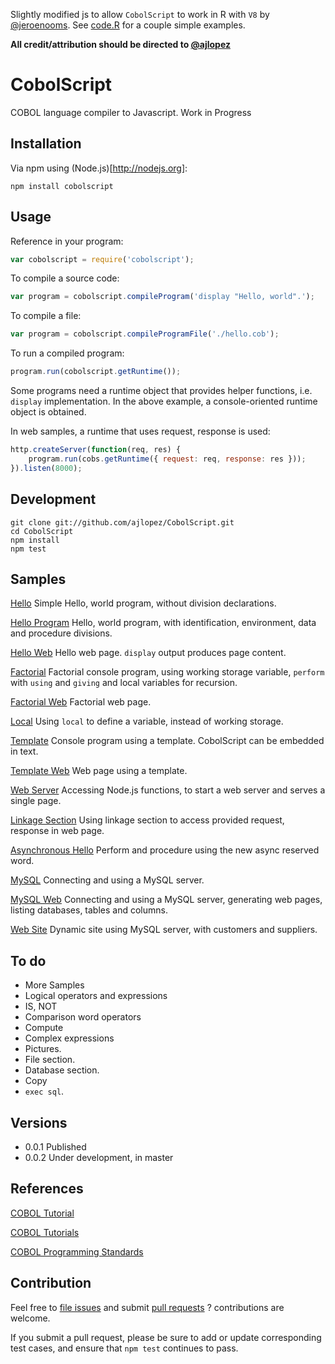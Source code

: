 Slightly modified js to allow `CobolScript` to work in R with `V8` by [@jeroenooms](https://github.com/jeroenooms).  See [code.R](https://github.com/timelyportfolio/CobolScript/blob/gh-pages/code.R) for a couple simple examples.


**All credit/attribution should be directed to [@ajlopez](https://github.com/ajlopez/CobolScript)**

# CobolScript

COBOL language compiler to Javascript. Work in Progress

## Installation

Via npm using (Node.js)[http://nodejs.org]:
```
npm install cobolscript
```

## Usage

Reference in your program:
```js
var cobolscript = require('cobolscript');
```

To compile a source code:
```js
var program = cobolscript.compileProgram('display "Hello, world".');
```

To compile a file:
```js
var program = cobolscript.compileProgramFile('./hello.cob');
```

To run a compiled program:
```js
program.run(cobolscript.getRuntime());
```

Some programs need a runtime object that provides helper functions, i.e. `display` implementation. In the above example, a console-oriented runtime
object is obtained. 

In web samples, a runtime that uses request, response is used:
```js
http.createServer(function(req, res) {
    program.run(cobs.getRuntime({ request: req, response: res }));
}).listen(8000);
```

## Development

```
git clone git://github.com/ajlopez/CobolScript.git
cd CobolScript
npm install
npm test
```

## Samples

[Hello](https://github.com/ajlopez/CobolScript/tree/master/samples/hello) Simple Hello, world program, without division declarations.

[Hello Program](https://github.com/ajlopez/CobolScript/tree/master/samples/hellopgm) Hello, world program, with identification, environment, data and procedure divisions.

[Hello Web](https://github.com/ajlopez/CobolScript/tree/master/samples/helloweb) Hello web page. `display` output produces page content.

[Factorial](https://github.com/ajlopez/CobolScript/tree/master/samples/factorial) Factorial console program, using working storage variable, `perform` with `using` and `giving` and local variables for recursion.

[Factorial Web](https://github.com/ajlopez/CobolScript/tree/master/samples/factorialweb) Factorial web page.

[Local](https://github.com/ajlopez/CobolScript/tree/master/samples/local) Using `local` to define a variable, instead of working storage.

[Template](https://github.com/ajlopez/CobolScript/tree/master/samples/template) Console program using a template. CobolScript can be embedded in text.

[Template Web](https://github.com/ajlopez/CobolScript/tree/master/samples/templateweb) Web page using a template.

[Web Server](https://github.com/ajlopez/CobolScript/tree/master/samples/webserver) Accessing Node.js functions, to start a web server and serves a single page.

[Linkage Section](https://github.com/ajlopez/CobolScript/tree/master/samples/linkage) Using linkage section to access provided request, response in web page.

[Asynchronous Hello](https://github.com/ajlopez/CobolScript/tree/master/samples/helloasync) Perform and procedure using the new async reserved word.

[MySQL](https://github.com/ajlopez/CobolScript/tree/master/samples/mysql) Connecting and using a MySQL server.

[MySQL Web](https://github.com/ajlopez/CobolScript/tree/master/samples/mysqlweb) Connecting and using a MySQL server, generating web pages, listing databases, tables and columns.

[Web Site](https://github.com/ajlopez/CobolScript/tree/master/samples/website) Dynamic site using MySQL server, with customers and suppliers.

## To do

- More Samples
- Logical operators and expressions
- IS, NOT
- Comparison word operators
- Compute
- Complex expressions
- Pictures.
- File section.
- Database section.
- Copy
- `exec sql`.

## Versions

- 0.0.1 Published
- 0.0.2 Under development, in master

## References

[COBOL Tutorial](http://www.mainframegurukul.com/tutorials/programming/cobol/cobol-tutorial.html)

[COBOL Tutorials](http://www.mainframetutorials.com/programming/programming.cobol.html)

[COBOL Programming Standards](http://www.tonymarston.net/cobol/cobolstandards.html)

## Contribution

Feel free to [file issues](https://github.com/ajlopez/CobolScript) and submit
[pull requests](https://github.com/ajlopez/CobolScript/pulls) ? contributions are
welcome.

If you submit a pull request, please be sure to add or update corresponding
test cases, and ensure that `npm test` continues to pass.

